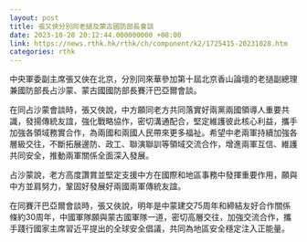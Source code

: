 ```yaml
---
layout: post
title: 張又俠分別同老撾及蒙古國防部長會談
date: 2023-10-28 20:12:44.000000000 +08:00
link: https://news.rthk.hk/rthk/ch/component/k2/1725415-20231028.htm
categories: rthk
---
```


中央軍委副主席張又俠在北京，分別同來華參加第十屆北京香山論壇的老撾副總理兼國防部長占沙蒙、蒙古國國防部長賽汗巴亞爾會談。

在同占沙蒙會談時，張又俠說，中方願同老方共同落實好兩黨兩國領導人重要共識，發揚傳統友誼，強化戰略協作，密切溝通配合，堅定維護彼此核心利益，攜手加強各領域務實合作，為兩國和兩國人民帶來更多福祉。希望中老兩軍持續加強各層級交往，不斷拓展邊防、政工、聯演聯訓等領域交流合作，增進兩軍互信、維護共同安全，推動兩軍關係全面深入發展。

占沙蒙說，老方高度讚賞並堅定支援中方在國際和地區事務中發揮重要作用，願與中方並肩努力，鞏固好發展好兩國兩軍傳統友誼。

在同賽汗巴亞爾會談時，張又俠說，明年是中蒙建交75周年和締結友好合作關係條約30周年，中國軍隊願與蒙古國軍隊一道，密切高層交往，加強交流合作，攜手踐行國家主席習近平提出的全球安全倡議，共同為地區安全穩定注入正能量。
